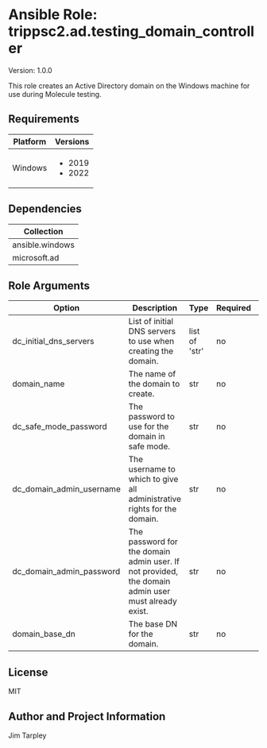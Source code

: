 <!-- BEGIN_ANSIBLE_DOCS -->

# Ansible Role: trippsc2.ad.testing_domain_controller
Version: 1.0.0

This role creates an Active Directory domain on the Windows machine for use during Molecule testing.

## Requirements

| Platform | Versions |
| -------- | -------- |
| Windows | <ul><li>2019</li><li>2022</li></ul> |

## Dependencies

| Collection |
| ---------- |
| ansible.windows |
| microsoft.ad |

## Role Arguments
|Option|Description|Type|Required|Choices|Default|
|---|---|---|---|---|---|
| dc_initial_dns_servers | List of initial DNS servers to use when creating the domain. | list of 'str' | no |  | ["8.8.8.8", "1.1.1.1"] |
| domain_name | The name of the domain to create. | str | no |  | test.loc |
| dc_safe_mode_password | The password to use for the domain in safe mode. | str | no |  | SecurePassword123! |
| dc_domain_admin_username | The username to which to give all administrative rights for the domain. | str | no |  | vagrant |
| dc_domain_admin_password | The password for the domain admin user. If not provided, the domain admin user must already exist. | str | no |  |  |
| domain_base_dn | The base DN for the domain. | str | no |  | DC=test,DC=loc |


## License
MIT

## Author and Project Information
Jim Tarpley
<!-- END_ANSIBLE_DOCS -->
